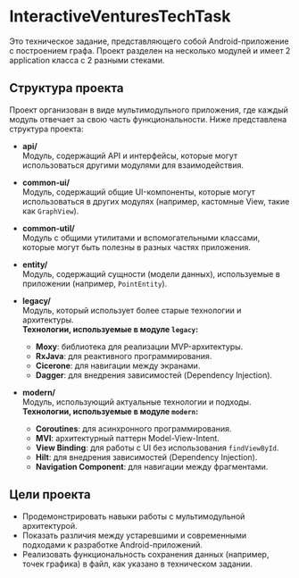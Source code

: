 # InteractiveVenturesTechTask

Это техническое задание, представляющего собой Android-приложение с построением графа. 
Проект разделен на несколько модулей и имеет 2 application класса с 2 разными стеками.

## Структура проекта

Проект организован в виде мультимодульного приложения, где каждый модуль отвечает за свою часть функциональности. Ниже представлена структура проекта:

- **api/**  
  Модуль, содержащий API и интерфейсы, которые могут использоваться другими модулями для взаимодействия.

- **common-ui/**  
  Модуль, содержащий общие UI-компоненты, которые могут использоваться в других модулях (например, кастомные View, такие как `GraphView`).

- **common-util/**  
  Модуль с общими утилитами и вспомогательными классами, которые могут быть полезны в разных частях приложения.

- **entity/**  
  Модуль, содержащий сущности (модели данных), используемые в приложении (например, `PointEntity`).

- **legacy/**  
  Модуль, который использует более старые технологии и архитектуры.  
  **Технологии, используемые в модуле `legacy`:**
    - **Moxy**: библиотека для реализации MVP-архитектуры.
    - **RxJava**: для реактивного программирования.
    - **Cicerone**: для навигации между экранами.
    - **Dagger**: для внедрения зависимостей (Dependency Injection).

- **modern/**  
  Модуль, использующий актуальные технологии и подходы.  
  **Технологии, используемые в модуле `modern`:**
    - **Coroutines**: для асинхронного программирования.
    - **MVI**: архитектурный паттерн Model-View-Intent.
    - **View Binding**: для работы с UI без использования `findViewById`.
    - **Hilt**: для внедрения зависимостей (Dependency Injection).
    - **Navigation Component**: для навигации между фрагментами.

## Цели проекта

- Продемонстрировать навыки работы с мультимодульной архитектурой.
- Показать различия между устаревшими и современными подходами к разработке Android-приложений.
- Реализовать функциональность сохранения данных (например, точек графика) в файл, как указано в техническом задании.